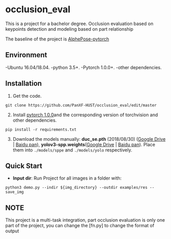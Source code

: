 # occlusion_eval
This is a project for a bachelor degree. Occlusion evaluation based on keypoints detection and modeling based on part relationship

The baseline of the project is [AlphePose-pytorch](https://github.com/MVIG-SJTU/AlphaPose/tree/pytorch)

## Environment
-Ubuntu 16.04/18.04.
-python 3.5+.
-Pytorch 1.0.0+.
-other dependencies.

## Installation

1. Get the code.
  ```Shell
  git clone https://github.com/PanXF-HUST/occlusion_eval/edit/master
  ```

2. Install [pytorch 1.0.0](https://github.com/pytorch/pytorch)and the corresponding version of torchvision and other dependencies.
  ```Shell
  pip install -r requirements.txt
  ```

3. Download the models manually: **duc_se.pth** (2018/08/30) ([Google Drive]( https://drive.google.com/open?id=1OPORTWB2cwd5YTVBX-NE8fsauZJWsrtW) | [Baidu pan](https://pan.baidu.com/s/15jbRNKuslzm5wRSgUVytrA)), **yolov3-spp.weights**([Google Drive](https://drive.google.com/open?id=1D47msNOOiJKvPOXlnpyzdKA3k6E97NTC) | [Baidu pan](https://pan.baidu.com/s/1Zb2REEIk8tcahDa8KacPNA)). Place them into `./models/sppe` and `./models/yolo` respectively.



## Quick Start
- **Input dir**:  Run Project for all images in a folder with:
```
python3 demo.py --indir ${img_directory} --outdir examples/res --save_img
```

## NOTE
This project is a multi-task integration, part occlusion evaluation is only one part of the project, you can change the [fn.py] to change the format of output
